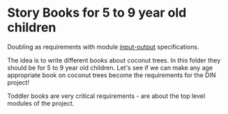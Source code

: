 # Story Books for 5 to 9 year old children

Doubling as requirements with module [input-output](https://github.com/beyond-decentralized/AIRroot/issues/4) specifications.

The idea is to write different books about coconut trees.  In this folder they should be for 5 to 9 year old children.  Let's see if we can make any age appropriate book on coconut trees become the requirements for the DIN project!

Toddler books are very critical requirements - are about the top level modules of the project.
